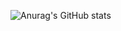 ![Anurag's GitHub stats](https://github-readme-stats.vercel.app/api?username=Durotan&show_icons=true&theme=radical)
